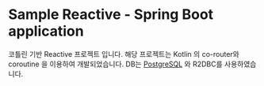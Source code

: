 # Sample Reactive - Spring Boot application

코틀린 기반 Reactive 프로젝트 입니다. 해당 프로젝트는 Kotlin 의 co-router와 coroutine 을 이용하여 개발되었습니다.
DB는 [PostgreSQL](https://github.com/r2dbc/r2dbc-postgresql) 와 R2DBC를 사용하였습니다. 

